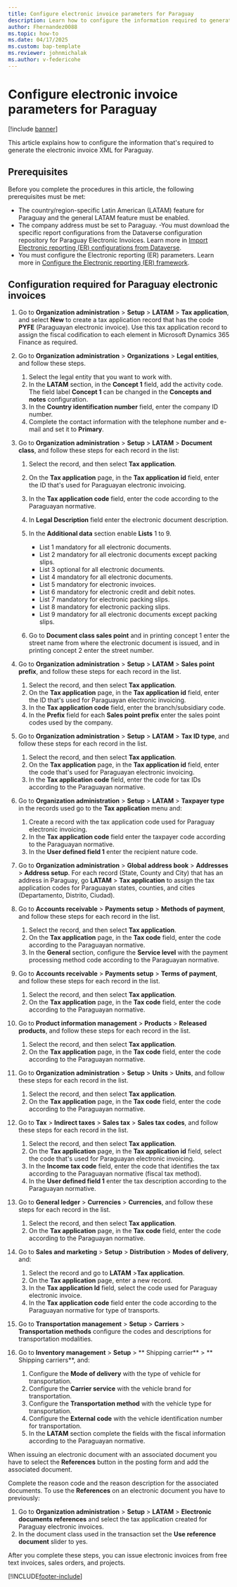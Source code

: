 ```yaml
---
title: Configure electronic invoice parameters for Paraguay
description: Learn how to configure the information required to generate the electronic invoice XML for Paraguay, including an outline on the required configuration.
author: Fhernandez0088
ms.topic: how-to
ms.date: 04/17/2025
ms.custom: bap-template
ms.reviewer: johnmichalak
ms.author: v-federicohe
---
```


# Configure electronic invoice parameters for Paraguay

[!include [banner](../../includes/banner.md)]

This article explains how to configure the information that's required to generate the electronic invoice XML for Paraguay.

## Prerequisites

Before you complete the procedures in this article, the following prerequisites must be met:

- The country/region-specific Latin American (LATAM) feature for Paraguay and the general LATAM feature must be enabled.
- The company address must be set to Paraguay.
-You must download the specific report configurations from the Dataverse configuration repository for Paraguay Electronic Invoices. Learn more in [Import Electronic reporting (ER) configurations from Dataverse](../global/workspace/gsw-import-er-config-dataverse.md).
- You must configure the Electronic reporting (ER) parameters. Learn more in [Configure the Electronic reporting (ER) framework](../../../fin-ops-core/dev-itpro/analytics/electronic-reporting-er-configure-parameters.md).

## Configuration required for Paraguay electronic invoices

1. Go to **Organization administration** \> **Setup** \> **LATAM** \> **Tax application**, and select **New** to create a tax application record that has the code **PYFE** (Paraguayan electronic invoice). Use this tax application record to assign the fiscal codification to each element in Microsoft Dynamics 365 Finance as required.
1. Go to **Organization administration** \> **Organizations** \> **Legal entities**, and follow these steps.

    1. Select the legal entity that you want to work with.
    1. In the **LATAM** section, in the **Concept 1** field, add the activity code. The field label **Concept 1** can be changed in the **Concepts and notes** configuration.
    1. In the **Country identification number** field, enter the company ID number.
    1. Complete the contact information with the telephone number and e-mail and set it to **Primary**.

1. Go to **Organization administration** \> **Setup** \> **LATAM** \> **Document class**, and follow these steps for each record in the list:

    1. Select the record, and then select **Tax application**.
    1. On the **Tax application** page, in the **Tax application id** field, enter the ID that's used for Paraguayan electronic invoicing.
    1. In the **Tax application code** field, enter the code according to the Paraguayan normative.
    1. In **Legal Description** field enter the electronic document description.
    1. In the **Additional data** section enable **Lists** 1 to 9.

        - List 1 mandatory for all electronic documents.
        - List 2 mandatory for all electronic documents except packing slips.
        - List 3 optional for all electronic documents.
        - List 4 mandatory for all electronic documents.
        - List 5 mandatory for electronic invoices.
        - List 6 mandatory for electronic credit and debit notes.
        - List 7 mandatory for electronic packing slips.
        - List 8 mandatory for electronic packing slips.
        - List 9 mandatory for all electronic documents except packing slips.
        
    1. Go to **Document class sales point** and in printing concept 1 enter the street name from where the electronic document is issued, and in printing concept 2 enter the street number.
	
1. Go to **Organization administration** \> **Setup** \> **LATAM** \> **Sales point prefix**, and follow these steps for each record in the list.

    1. Select the record, and then select **Tax application**.
    1. On the **Tax application** page, in the **Tax application id** field, enter the ID that's used for Paraguayan electronic invoicing.
    1. In the **Tax application code** field, enter the branch/subsidiary code.
    1. In the **Prefix** field for each **Sales point prefix** enter the sales point codes used by the company.

1. Go to **Organization administration** \> **Setup** \> **LATAM** \> **Tax ID type**, and follow these steps for each record in the list.

    1. Select the record, and then select **Tax application**.
    1. On the **Tax application** page, in the **Tax application id** field, enter the code that's used for Paraguayan electronic invoicing.
    1. In the **Tax application code** field, enter the code for tax IDs according to the Paraguayan normative.

1. Go to **Organization administration** \> **Setup** \> **LATAM** \> **Taxpayer type** in the records used go to the **Tax application** menu and:

    1. Create a record with the tax application code used for Paraguay electronic invoicing.
    1. In the **Tax application code** field enter the taxpayer code according to the Paraguayan normative.
    1. In the **User defined field 1** enter the recipient nature code.

1. Go to **Organization administration** \> **Global address book** \> **Addresses** \> **Address setup**. For each record (State, County and City) that has an address in Paraguay, go **LATAM** \> **Tax application** to assign the tax application codes for Paraguayan states, counties, and cities (Departamento, Distrito, Ciudad).
1. Go to **Accounts receivable** \> **Payments setup** \> **Methods of payment**, and follow these steps for each record in the list.

    1. Select the record, and then select **Tax application**.
    1. On the **Tax application** page, in the **Tax code** field, enter the code according to the Paraguayan normative.
    1. In the **General** section, configure the **Service level** with the payment processing method code according to the Paraguayan normative.

1. Go to **Accounts receivable** \> **Payments setup** \> **Terms of payment**, and follow these steps for each record in the list.

    1. Select the record, and then select **Tax application**.
    1. On the **Tax application** page, in the **Tax code** field, enter the code according to the Paraguayan normative.

1. Go to **Product information management** \> **Products** \> **Released products**, and follow these steps for each record in the list.

    1. Select the record, and then select **Tax application**.
    1. On the **Tax application** page, in the **Tax code** field, enter the code according to the Paraguayan normative.

1. Go to **Organization administration** \> **Setup** \> **Units** \> **Units**, and follow these steps for each record in the list.

    1. Select the record, and then select **Tax application**.
    1. On the **Tax application** page, in the **Tax code** field, enter the code according to the Paraguayan normative.

1. Go to **Tax** \> **Indirect taxes** \> **Sales tax** \> **Sales tax codes**, and follow these steps for each record in the list.

    1. Select the record, and then select **Tax application**.
    1. On the **Tax application** page, in the **Tax application id** field, select the code that's used for Paraguayan electronic invoicing.
    1. In the **Income tax code** field, enter the code that identifies the tax according to the Paraguayan normative (fiscal tax method).
    1. In the **User defined field 1** enter the tax description according to the Paraguayan normative.
 

1. Go to **General ledger** \> **Currencies** \> **Currencies**, and follow these steps for each record in the list.

    1. Select the record, and then select **Tax application**.
    1. On the **Tax application** page, in the **Tax code** field, enter the code according to the Paraguayan normative.

1. Go to **Sales and marketing** \> **Setup** \> **Distribution** \> **Modes of delivery**, and:

    1. Select the record and go to **LATAM** \>**Tax application**.
    1. On the **Tax application** page, enter a new record.
    1. In the **Tax application Id** field, select the code used for Paraguay electronic invoice.
    1. In the **Tax application code** field enter the code according to the Paraguayan normative for type of transports.

1. Go to **Transportation management** \> **Setup** \> **Carriers** \> **Transportation methods** configure the codes and descriptions for transportation modalities.
1. Go to **Inventory management** \> **Setup** \> ** Shipping carrier** \> ** Shipping carriers**, and:

    1. Configure the **Mode of delivery** with the type of vehicle for transportation.
    1. Configure the **Carrier service** with the vehicle brand for transportation.
    1. Configure the **Transportation method** with the vehicle type for transportation.
    1. Configure the **External code** with the vehicle identification number for transportation.
    1. In the **LATAM** section complete the fields with the fiscal information according to the Paraguayan normative.

When issuing an electronic document with an associated document you have to select the **References** button in the posting form and add the associated document. 

Complete the reason code and the reason description for the associated documents.
To use the **References** on an electronic document you have to previously:

1.	Go to **Organization administration** \> **Setup** \> **LATAM** \> **Electronic documents references** and select the tax application created for Paraguay electronic invoices.
1.	In the document class used in the transaction set the **Use reference document** slider to yes.

After you complete these steps, you can issue electronic invoices from free text invoices, sales orders, and projects.

[!INCLUDE[footer-include](../../../includes/footer-banner.md)]

